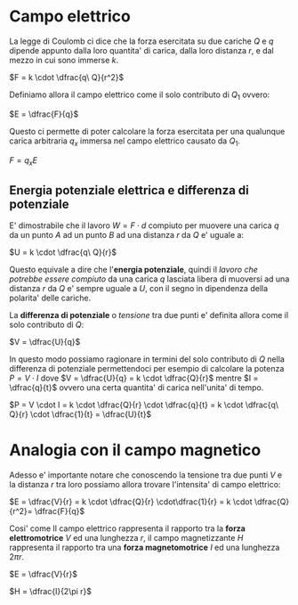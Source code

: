 # Campo elettrico  

La legge di Coulomb ci dice che la forza esercitata su due cariche $Q$ e $q$ dipende appunto dalla loro quantita' di carica, dalla loro distanza $r$, e dal mezzo in cui sono immerse $k$.  

$F = k \cdot \dfrac{q\ Q}{r^2}$  

Definiamo allora il campo elettrico come il solo contributo di $Q_1$ ovvero:  

$E = \dfrac{F}{q}$  

Questo ci permette di poter calcolare la forza esercitata per una qualunque carica arbitraria $q_x$ immersa nel campo elettrico causato da $Q_1$.  

$F = q_xE$  

## Energia potenziale elettrica e differenza di potenziale  

E' dimostrabile che il lavoro $W = F \cdot d$ compiuto per muovere una carica $q$ da un punto $A$ ad un punto $B$ ad una distanza $r$ da $Q$ e' uguale a:  

$U = k \cdot \dfrac{q\ Q}{r}$  

Questo equivale a dire che l'**energia potenziale**, quindi il *lavoro che potrebbe essere compiuto* da una carica $q$ lasciata libera di muoversi ad una distanza $r$ da $Q$ e' sempre uguale a $U$, con il segno in dipendenza della polarita' delle cariche.  

La **differenza di potenziale** o *tensione* tra due punti e' definita allora come il solo contributo di $Q$:  

$V = \dfrac{U}{q}$  

In questo modo possiamo ragionare in termini del solo contributo di  $Q$ nella differenza di potenziale permettendoci per esempio di calcolare la potenza $P = V \cdot I$ dove $V = \dfrac{U}{q} = k \cdot \dfrac{Q}{r}$ mentre $I = \dfrac{q}{t}$ ovvero una certa quantita' di carica nell'unita' di tempo.  

$P = V \cdot I = k \cdot \dfrac{Q}{r} \cdot \dfrac{q}{t} = k \cdot \dfrac{q\ Q}{r} \cdot \dfrac{1}{t} = \dfrac{U}{t}$  


# Analogia con il campo magnetico  

Adesso e' importante notare che conoscendo la tensione tra due punti $V$ e la distanza $r$ tra loro possiamo allora trovare l'intensita' di campo elettrico:  

$E = \dfrac{V}{r} = k \cdot \dfrac{Q}{r} \cdot\dfrac{1}{r} =  k \cdot \dfrac{Q}{r^2}= \dfrac{F}{q}$  

Cosi' come Il campo elettrico rappresenta il rapporto tra la **forza elettromotrice** $V$ ed una lunghezza $r$, il campo magnetizzante $H$ rappresenta il rapporto tra una **forza magnetomotrice** $I$ ed una lunghezza $2\pi r$.  

$E = \dfrac{V}{r}$  

$H = \dfrac{I}{2\pi r}$